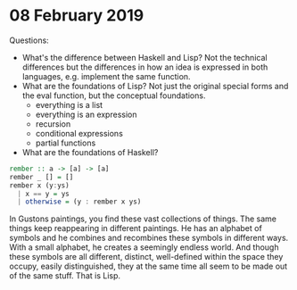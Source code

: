 # 08 February 2019

Questions:

- What's the difference between Haskell and Lisp?
  Not the technical differences but the differences in how an idea is expressed
  in both languages, e.g. implement the same function.
- What are the foundations of Lisp?
  Not just the original special forms and the eval function, but the conceptual
  foundations.
    - everything is a list
    - everything is an expression
    - recursion
    - conditional expressions
    - partial functions
- What are the foundations of Haskell?

```haskell
rember :: a -> [a] -> [a]
rember _ [] = []
rember x (y:ys) 
  | x == y = ys 
  | otherwise = (y : rember x ys)
```

In Gustons paintings, you find these vast collections of things.
The same things keep reappearing in different paintings.
He has an alphabet of symbols and he combines and recombines these symbols in 
different ways.
With a small alphabet, he creates a seemingly endless world.
And though these symbols are all different, distinct, well-defined within the 
space they occupy, easily distinguished, they at the same time all seem to be
made out of the same stuff.
That is Lisp.

